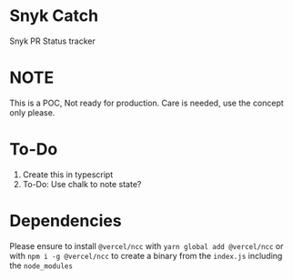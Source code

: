 # Snyk Catch

Snyk PR Status tracker

# NOTE

This is a POC, Not ready for production. Care is needed, use the concept only please.

# To-Do

1. Create this in typescript
2. To-Do: Use chalk to note state?

# Dependencies

Please ensure to install `@vercel/ncc` with `yarn global add @vercel/ncc` or with `npm i -g @vercel/ncc` to create a binary from the `index.js` including the `node_modules`